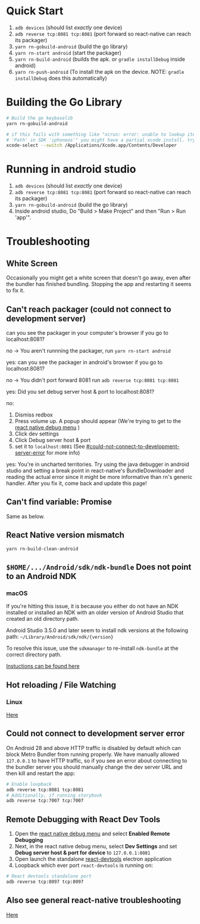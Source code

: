# Quick Start

1. `adb devices` (should list *exactly* one device) 
1. `adb reverse tcp:8081 tcp:8081` (port forward so react-native can reach its packager)
1. `yarn rn-gobuild-android`  (build the go library)
1. `yarn rn-start android` (start the packager)
1. `yarn rn-build-android` (builds the apk. or `gradle installDebug` inside android)
1. `yarn rn-push-android` (To install the apk on the device. NOTE: `gradle installDebug` does this automatically)

# Building the Go Library

```sh
# Build the go keybaselib
yarn rn-gobuild-android

# if this fails with something like "xcrun: error: unable to lookup item
# 'Path' in SDK 'iphoneos'" you might have a partial xcode install. try
xcode-select --switch /Applications/Xcode.app/Contents/Developer
```

# Running in android studio

1. `adb devices` (should list *exactly* one device) 
1. `adb reverse tcp:8081 tcp:8081` (port forward so react-native can reach its packager)
1. `yarn rn-gobuild-android`  (build the go library)
1.  Inside android studio, Do "Build > Make Project" and then "Run > Run 'app'".

# Troubleshooting

## White Screen
Occasionally you might get a white screen that doesn't go away, even
after the bundler has finished bundling. Stopping the app and
restarting it seems to fix it.

## Can't reach packager (could not connect to development server)

can you see the packager in your computer's browser if you go to localhost:8081?

no -> You aren't runnning the packager, run `yarn rn-start android`

yes:
  can you see the packager in android's browser if you go to localhost:8081?

no -> You didn't port forward 8081 run `adb reverse tcp:8081 tcp:8081`

yes:
  Did you set debug server host & port to localhost:8081?

  no:

1. Dismiss redbox
1. Press volume up. A popup should appear (We're trying to get to the [react native debug menu](https://facebook.github.io/react-native/docs/debugging.html#accessing-the-in-app-developer-menu)
)
1. Click dev settings
1. Click Debug server host & port
1. set it to `localhost:8081` (See [#could-not-connect-to-development-server-error](running.md#could-not-connect-to-development-server-error) for more info)

  yes:
    You're in uncharted territories. Try using the java debugger in android studio and setting a break point in react-native's BundleDownloader and reading the actual error since it might be more informative than rn's generic handler. After you fix it, come back and update this page!

## Can't find variable: Promise

Same as below.


## React Native version mismatch


`yarn rn-build-clean-android`


## `$HOME/.../Android/sdk/ndk-bundle` Does not point to an Android NDK

### macOS

If you're hitting this issue, it is because you either do not have an NDK installed or installed an NDK with an older version of Android Studio that created an old directory path.

Android Studio 3.5.0 and later seem to install ndk versions at the following path: `~/Library/Android/sdk/ndk/{version}`

To resolve this issue, use the `sdkmanager` to re-install `ndk-bundle` at the correct directory path. 

[Instuctions can be found here](./setup.md)

## Hot reloading / File Watching

### Linux
[Here](../linux-dev.md#troubleshooting)

## Could not connect to development server error

On Android 28 and above HTTP traffic is disabled by default which can block
Metro Bundler from running properly. We have manually allowed `127.0.0.1` to
have HTTP traffic, so if you see an error about connecting to the bundler
server you should manually change the dev server URL and then kill and restart
the app:

```sh
# Enable loopback
adb reverse tcp:8081 tcp:8081
# Additionally, if running storybook
adb reverse tcp:7007 tcp:7007
```

## Remote Debugging with React Dev Tools

1. Open the [react native debug menu](https://facebook.github.io/react-native/docs/debugging.html#accessing-the-in-app-developer-menu) and select **Enabled Remote Debugging**
2. Next, in the react native debug menu, select **Dev Settings** and set **Debug server host & port for device** to `127.0.0.1:8081`
3. Open launch the standalone [react-devtools](https://facebook.github.io/react-native/docs/debugging.html#react-developer-tools) electron application
4. Loopback which ever port `react-devtools` is running on:

```sh
# React devtools standalone port
adb reverse tcp:8097 tcp:8097
```

## Also see general react-native troubleshooting
[Here](../react-native/troubleshooting.md)
